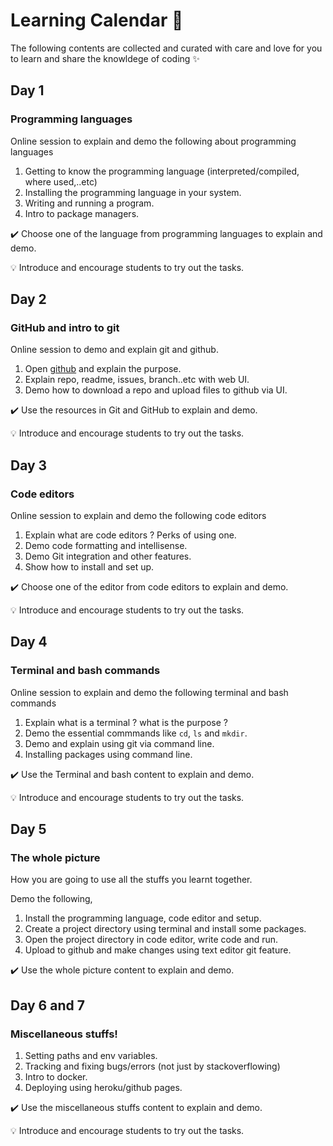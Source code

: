 # Learning Calendar :calendar:
The following contents are collected and curated with care and love for you to learn and share the knowldege of coding :sparkles:

## Day 1
### Programming languages 
Online session to explain and demo the following about programming languages

1. Getting to know the programming language (interpreted/compiled, where used,..etc)
2. Installing the programming language in your system.
3. Writing and running a program.
4. Intro to package managers.

:heavy_check_mark: Choose one of the language from programming languages to explain and demo.

:bulb: Introduce and encourage students to try out the tasks.   

## Day 2
### GitHub and intro to git
Online session to demo and explain git and github.

1. Open [github](https://github.com) and explain the purpose.
2. Explain repo, readme, issues, branch..etc with web UI.
3. Demo how to download a repo and upload files to github via UI.
 
:heavy_check_mark: Use the resources in Git and GitHub to explain and demo.

:bulb: Introduce and encourage students to try out the tasks.

## Day 3
### Code editors
Online session to explain and demo the following code editors

1. Explain what are code editors ? Perks of using one.
2. Demo code formatting and intellisense.
3. Demo Git integration and other features.
4. Show how to install and set up.

:heavy_check_mark: Choose one of the editor from code editors to explain and demo.

:bulb: Introduce and encourage students to try out the tasks.


## Day 4
### Terminal and bash commands

Online session to explain and demo the following terminal and bash commands

1. Explain what is a terminal ? what is the purpose ?
2. Demo the essential commmands like `cd`, `ls` and `mkdir`.
3. Demo and explain using git via command line.
4. Installing packages using command line.

:heavy_check_mark: Use the Terminal and bash content to explain and demo.

:bulb: Introduce and encourage students to try out the tasks.

## Day 5
### The whole picture

How you are going to use all the stuffs you learnt together.

Demo the following,

1. Install the programming language, code editor and setup.
2. Create a project directory using terminal and install some packages.
3. Open the project directory in code editor, write code and run.
4. Upload to github and make changes using text editor git feature.

:heavy_check_mark: Use the whole picture content to explain and demo.


## Day 6 and 7
### Miscellaneous stuffs!

1. Setting paths and env variables.
2. Tracking and fixing bugs/errors (not just by stackoverflowing)
3. Intro to docker.
4. Deploying using heroku/github pages.

:heavy_check_mark: Use the miscellaneous stuffs content to explain and demo.

:bulb: Introduce and encourage students to try out the tasks.

